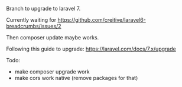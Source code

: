 Branch to upgrade to laravel 7.

Currently waiting for 
https://github.com/creitive/laravel6-breadcrumbs/issues/2

Then composer update maybe works.

Following this guide to upgrade:
https://laravel.com/docs/7.x/upgrade

Todo:
- make composer upgrade work
- make cors work native (remove packages for that)

